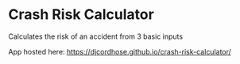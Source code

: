# Crash Risk Calculator

Calculates the risk of an accident from 3 basic inputs

App hosted here: https://djcordhose.github.io/crash-risk-calculator/
